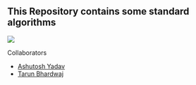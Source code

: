 ## This Repository contains some standard algorithms

<a href="https://codeclimate.com/github/ashu-beckham/Algo/maintainability"><img src="https://api.codeclimate.com/v1/badges/ee0f114b46d8c8c55ff9/maintainability" /></a>

Collaborators
* [Ashutosh Yadav](https://github.com/ashu-beckham)
* [Tarun Bhardwaj](https://github.com/tarunisco)
